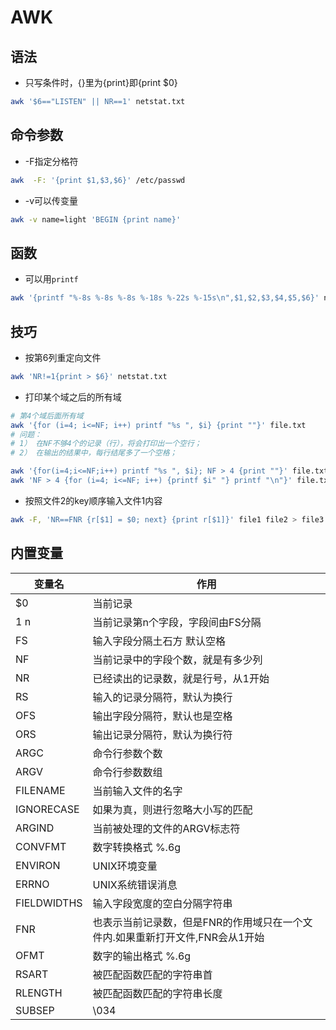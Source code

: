 # AWK

## 语法

* 只写条件时，{}里为{print}即{print $0}

```bash
awk '$6=="LISTEN" || NR==1' netstat.txt
```

## 命令参数

* -F指定分格符

```bash
awk  -F: '{print $1,$3,$6}' /etc/passwd
```

* -v可以传变量

```bash
awk -v name=light 'BEGIN {print name}'
```

## 函数

* 可以用`printf`

```bash
awk '{printf "%-8s %-8s %-8s %-18s %-22s %-15s\n",$1,$2,$3,$4,$5,$6}' netstat.txt
```

## 技巧

* 按第6列重定向文件

```bash
awk 'NR!=1{print > $6}' netstat.txt
```

* 打印某个域之后的所有域

```bash
# 第4个域后面所有域
awk '{for (i=4; i<=NF; i++) printf "%s ", $i} {print ""}' file.txt
# 问题：
# 1） 在NF不够4个的记录（行），将会打印出一个空行；
# 2） 在输出的结果中，每行结尾多了一个空格；

awk '{for(i=4;i<=NF;i++) printf "%s ", $i}; NF > 4 {print ""}' file.txt
awk 'NF > 4 {for (i=4; i<=NF; i++) {printf $i" "} printf "\n"}' file.txt

```

* 按照文件2的key顺序输入文件1内容

```bash
awk -F, 'NR==FNR {r[$1] = $0; next} {print r[$1]}' file1 file2 > file3
```

## 内置变量

| 变量名      | 作用                                                                          |
|-------------|-------------------------------------------------------------------------------|
| $0          | 当前记录                                                                      |
| $1~$n       | 当前记录第n个字段，字段间由FS分隔                                             |
| FS          | 输入字段分隔土石方 默认空格                                                   |
| NF          | 当前记录中的字段个数，就是有多少列                                            |
| NR          | 已经读出的记录数，就是行号，从1开始                                           |
| RS          | 输入的记录分隔符，默认为换行                                                  |
| OFS         | 输出字段分隔符，默认也是空格                                                  |
| ORS         | 输出记录分隔符，默认为换行符                                                  |
| ARGC        | 命令行参数个数                                                                |
| ARGV        | 命令行参数数组                                                                |
| FILENAME    | 当前输入文件的名字                                                            |
| IGNORECASE  | 如果为真，则进行忽略大小写的匹配                                              |
| ARGIND      | 当前被处理的文件的ARGV标志符                                                  |
| CONVFMT     | 数字转换格式 %.6g                                                             |
| ENVIRON     | UNIX环境变量                                                                  |
| ERRNO       | UNIX系统错误消息                                                              |
| FIELDWIDTHS | 输入字段宽度的空白分隔字符串                                                  |
| FNR         | 也表示当前记录数，但是FNR的作用域只在一个文件内.如果重新打开文件,FNR会从1开始 |
| OFMT        | 数字的输出格式 %.6g                                                           |
| RSART       | 被匹配函数匹配的字符串首                                                      |
| RLENGTH     | 被匹配函数匹配的字符串长度                                                    |
| SUBSEP      | \034                                                                          |


